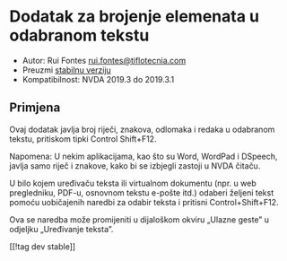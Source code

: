 # Dodatak za brojenje elemenata u odabranom tekstu #

* Autor: Rui Fontes <rui.fontes@tiflotecnia.com>
* Preuzmi [stabilnu verziju][1]
* Kompatibilnost: NVDA 2019.3 do 2019.3.1

## Primjena ##
Ovaj dodatak javlja broj riječi, znakova, odlomaka i redaka u odabranom
tekstu, pritiskom tipki Control Shift+F12.

Napomena: U nekim aplikacijama, kao što su Word, WordPad i DSpeech, javlja
samo riječ i znakove, kako bi se izbjegli zastoji u NVDA čitaču.

U bilo kojem uređivaču teksta ili virtualnom dokumentu (npr. u web
pregledniku, PDF-u, osnovnom tekstu e-pošte itd.) odaberi željeni tekst
pomoću uobičajenih naredbi za odabir teksta i pritisni Control+Shift+F12.

Ova se naredba može promijeniti u dijaloškom okviru „Ulazne geste” u
odjeljku „Uređivanje teksta”.

[[!tag dev stable]]

[1]: https://addons.nvda-project.org/files/get.php?file=wc
